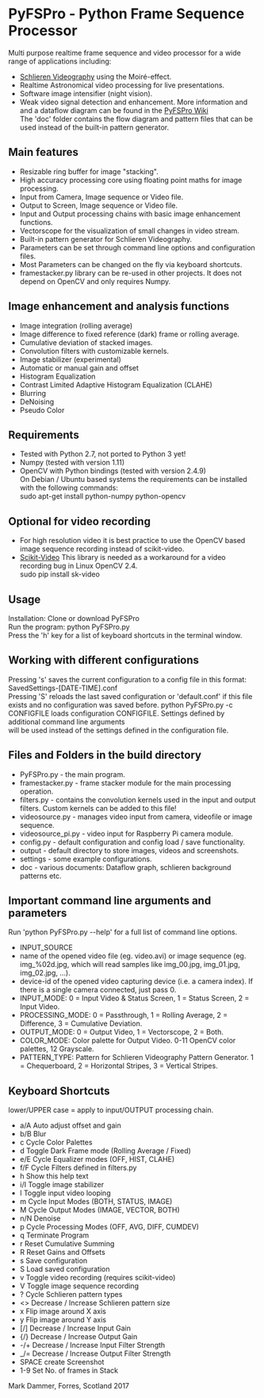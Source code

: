 # PyFSPro - Python Frame Sequence Processor
Multi purpose realtime frame sequence and video processor for a wide range of applications including:
* [Schlieren Videography](https://hackaday.io/project/9034-schlieren-videography) using the Moiré-effect.
* Realtime Astronomical video processing for live presentations.
* Software image intensifier (night vision).
* Weak video signal detection and enhancement.
More information and and a dataflow diagram can be found in the [PyFSPro Wiki](https://github.com/mark-orion/PyFSPro/wiki)  
The 'doc' folder contains the flow diagram and pattern files that can be used instead of the built-in pattern generator.

## Main features
* Resizable ring buffer for image "stacking".
* High accuracy processing core using floating point maths for image processing.
* Input from Camera, Image sequence or Video file.
* Output to Screen, Image sequence or Video file.
* Input and Output processing chains with basic image enhancement functions.
* Vectorscope for the visualization of small changes in video stream.
* Built-in pattern generator for Schlieren Videography.
* Parameters can be set through command line options and configuration files.
* Most Parameters can be changed on the fly via keyboard shortcuts.
* framestacker.py library can be re-used in other projects. It does not depend on OpenCV and only requires Numpy.

## Image enhancement and analysis functions
* Image integration (rolling average)
* Image difference to fixed reference (dark) frame or rolling average.
* Cumulative deviation of stacked images.
* Convolution filters with customizable kernels.
* Image stabilizer (experimental)
* Automatic or manual gain and offset
* Histogram Equalization
* Contrast Limited Adaptive Histogram Equalization (CLAHE)
* Blurring
* DeNoising
* Pseudo Color

## Requirements
* Tested with Python 2.7, not ported to Python 3 yet!
* Numpy (tested with version 1.11)
* OpenCV with Python bindings (tested with version 2.4.9)  
On Debian / Ubuntu based systems the requirements can be installed with the following commands:  
sudo apt-get install python-numpy python-opencv

## Optional for video recording
* For high resolution video it is best practice to use the OpenCV based image sequence recording instead of scikit-video.
* [Scikit-Video](http://www.scikit-video.org) This library is needed as a workaround for a video recording bug in Linux OpenCV 2.4.  
sudo pip install sk-video

## Usage
Installation: Clone or download PyFSPro  
Run the program: python PyFSPro.py  
Press the 'h' key for a list of keyboard shortcuts in the terminal window.

## Working with different configurations
Pressing 's' saves the current configuration to a config file in this format:  
SavedSettings-[DATE-TIME].conf  
Pressing 'S' reloads the last saved configuration or 'default.conf' if this file exists and no configuration was saved before.
python PyFSPro.py -c CONFIGFILE loads configuration CONFIGFILE. Settings defined by additional command line arguments  
will be used instead of the settings defined in the configuration file.

## Files and Folders in the build directory
* PyFSPro.py - the main program.
* framestacker.py - frame stacker module for the main processing operation.
* filters.py - contains the convolution kernels used in the input and output filters. Custom kernels can be added to this file!
* videosource.py - manages video input from camera, videofile or image sequence.
* videosource_pi.py - video input for Raspberry Pi camera module.
* config.py - default configuration and config load / save functionality.
* output - default directory to store images, videos and screenshots.
* settings - some example configurations.
* doc - various documents: Dataflow graph, schlieren background patterns etc.

## Important command line arguments and parameters
Run 'python PyFSPro.py --help' for a full list of command line options.  
* INPUT_SOURCE
 * name of the opened video file (eg. video.avi) or image sequence (eg. img_%02d.jpg, which will read samples like img_00.jpg, img_01.jpg, img_02.jpg, ...).
 * device-id of the opened video capturing device (i.e. a camera index). If there is a single camera connected, just pass 0.
* INPUT_MODE: 0 = Input Video & Status Screen, 1 = Status Screen, 2 = Input Video.
* PROCESSING_MODE: 0 = Passthrough, 1 = Rolling Average, 2 = Difference, 3 = Cumulative Deviation.
* OUTPUT_MODE: 0 = Output Video, 1 = Vectorscope, 2 = Both.
* COLOR_MODE: Color palette for Output Video. 0-11 OpenCV color palettes, 12 Grayscale.
* PATTERN_TYPE: Pattern for Schlieren Videography Pattern Generator. 1 = Chequerboard, 2 = Horizontal Stripes, 3 = Vertical Stripes.

## Keyboard Shortcuts
lower/UPPER case = apply to input/OUTPUT processing chain.
* a/A  Auto adjust offset and gain
* b/B  Blur
* c    Cycle Color Palettes
* d    Toggle Dark Frame mode (Rolling Average / Fixed)
* e/E  Cycle Equalizer modes (OFF, HIST, CLAHE)
* f/F  Cycle Filters defined in filters.py
* h    Show this help text
* i/I  Toggle image stabilizer
* l    Toggle input video looping
* m    Cycle Input Modes (BOTH, STATUS, IMAGE)
* M    Cycle Output Modes (IMAGE, VECTOR, BOTH)
* n/N  Denoise
* p    Cycle Processing Modes (OFF, AVG, DIFF, CUMDEV)
* q    Terminate Program
* r    Reset Cumulative Summing
* R    Reset Gains and Offsets
* s    Save configuration
* S    Load saved configuration
* v    Toggle video recording (requires scikit-video)
* V    Toggle image sequence recording
* ?    Cycle Schlieren pattern types
* <>   Decrease / Increase Schlieren pattern size
* x    Flip image around X axis
* y    Flip image around Y axis
* [/]  Decrease / Increase Input Gain
* {/}  Decrease / Increase Output Gain
* -/+  Decrease / Increase Input Filter Strength
* _/=  Decrease / Increase Output Filter Strength
* SPACE create Screenshot
* 1-9  Set No. of frames in Stack

Mark Dammer, Forres, Scotland 2017
